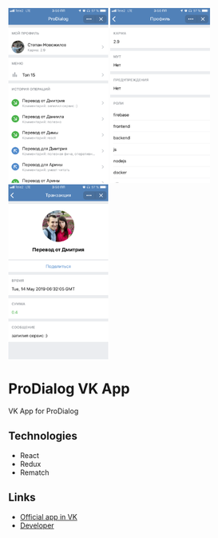 <p>
<img src="./docs/1.png" width="200" height="350" alt="1 Screen">
<img src="./docs/2.png" width="200" height="350" alt="2 Screen">
<img src="./docs/3.png" width="200" height="350" alt="3 Screen">
</p>

# ProDialog VK App
VK App for ProDialog

## Technologies
*   React
*   Redux
*   Rematch

## Links
*  [Official app in VK](https://vk.com/app6982755)
*  [Developer](https://vk.me/hit2hat)